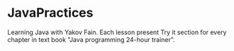 # JavaPractices
Learning Java with Yakov Fain.
Each lesson present Try it section for every chapter in text book "Java programming 24-hour trainer".
